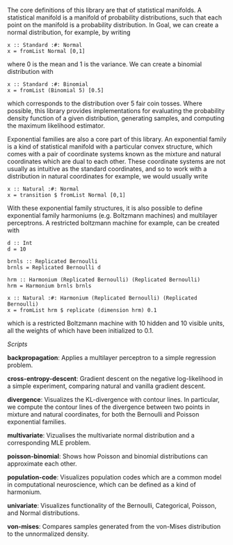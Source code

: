 The core definitions of this library are that of statistical manifolds. A
statistical manifold is a manifold of probability distributions, such that
each point on the manifold is a probability distribution. In Goal, we can
create a normal distribution, for example, by writing

    x :: Standard :#: Normal
    x = fromList Normal [0,1]

where 0 is the mean and 1 is the variance. We can create a binomial distribution
with

    x :: Standard :#: Binomial
    x = fromList (Binomial 5) [0.5]

which corresponds to the distribution over 5 fair coin tosses. Where
possible, this library provides implementations for evaluating the
probability density function of a given distribution, generating samples,
and computing the maximum likelihood estimator.

Exponential families are also a core part of this library. An exponential
family is a kind of statistical manifold with a particular convex structure,
which comes with a pair of coordinate systems known as the mixture and
natural coordinates which are dual to each other. These coordinate systems
are not usually as intuitive as the standard coordinates, and so to work
with a distribution in natural coordinates for example, we would usually
write

    x :: Natural :#: Normal
    x = transition $ fromList Normal [0,1]

With these exponential family structures, it is also possible to define
exponential family harmoniums (e.g. Boltzmann machines) and multilayer
perceptrons. A restricted boltzmann machine for example, can be created with

    d :: Int
    d = 10

    brnls :: Replicated Bernoulli
    brnls = Replicated Bernoulli d

    hrm :: Harmonium (Replicated Bernoulli) (Replicated Bernoulli)
    hrm = Harmonium brnls brnls

    x :: Natural :#: Harmonium (Replicated Bernoulli) (Replicated Bernoulli)
    x = fromList hrm $ replicate (dimension hrm) 0.1

which is a restricted Boltzmann machine with 10 hidden and 10 visible units,
all the weights of which have been initialized to 0.1.

*Scripts*

**backpropagation**: Applies a multilayer perceptron to a simple regression
problem.

**cross-entropy-descent**: Gradient descent on the negative log-likelihood
in a simple experiment, comparing natural and vanilla gradient descent.

**divergence**: Visualizes the KL-divergence with contour lines. In
particular, we compute the contour lines of the divergence between two
points in mixture and natural coordinates, for both the Bernoulli and
Poisson exponential families.

**multivariate**: Vizualises the multivariate normal distribution and a
corresponding MLE problem.

**poisson-binomial**: Shows how Poisson and binomial distributions can
approximate each other.

**population-code**: Visualizes population codes which are a common model in
computational neuroscience, which can be defined as a kind of harmonium.

**univariate**: Visualizes functionality of the Bernoulli, Categorical,
Poisson, and Normal distributions.

**von-mises**: Compares samples generated from the von-Mises distribution to
the unnormalized density.
